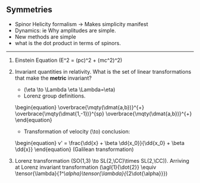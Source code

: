 <!-- begin:dissertation/log/2020.01.21.md -->

## Symmetries

 - Spinor Helicity formalism -> Makes simplicity manifest
 - Dynamics: ie Why amplitudes are simple.
 - New methods are simple
 - what is the dot product in terms of spinors.

 ---

 1. Einstein Equation \(E^2 = (pc)^2 + (mc^2)^2\)
 2. Invariant quantities in relativity. What is the set of linear transformations that make the __metric__ invariant?

    - \(\eta \to \Lambda \eta \Lambda=\eta\)
    - Lorenz group definitions.

    \begin{equation}
      \overbrace{\mqty(\dmat{a,b})}^{+}  \overbrace{\mqty(\dmat{1,-1})}^{sp}  \overbrace{\mqty(\dmat{a,b})}^{+}
    \end{equation}

    - Transformation of velocity \(\to\) conclusion:

    \begin{equation}
      v' = \frac{\dd{x} + \beta \dd{x_0}}{\dd{x_0} + \beta \dd{x}}
    \end{equation} (Galilean transformation)

 3. Lorenz transformation \(SO(1,3) \to SL(2,\CC)\times SL(2,\CC)\). Arriving at Lorenz invariant transformation \(\agl{1}{\dot{2}} \equiv \tensor{\lambda}{_1^\alpha}\tensor{\lambda}{_{2\dot{\alpha}}}\)

 <!-- end:dissertation/log/2020.01.21.md -->
